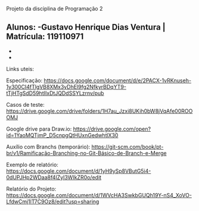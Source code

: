 Projeto da disciplina de Programação 2

Alunos:
  -Gustavo Henrique Dias Ventura  |  Matrícula: 119110971
  -
  -
  -

Links uteis:

Especificação: https://docs.google.com/document/d/e/2PACX-1vRKnuseh-1y300CI4fTlgVB8XMx3yDhEl9fg2NfkyrBDqYT9-tTjHTgSdD59htIIxDtJQDdSSYLzrnv/pub

Casos de teste: https://drive.google.com/drive/folders/1H7au_Jzxi8UKih0bW8jVqAfe00ROOOMJ

Google drive para Draw.io: https://drive.google.com/open?id=1YaoMQTjmP_D5cnpgQtHUxnGedwhtlX30

Auxílio com Branchs (temporário): https://git-scm.com/book/pt-br/v1/Ramificação-Branching-no-Git-Básico-de-Branch-e-Merge

Exemplo de relatório: https://docs.google.com/document/d/1yH9ySp8VButG5i4-0dUPJHp2WDaa8f4IZyl3WIkZR0o/edit

Relatório do Projeto: https://docs.google.com/document/d/1WVcHA3SwkbGUQh19Y-nS4_XoVO-LfdwCmj1lT7C9Oz8/edit?usp=sharing
